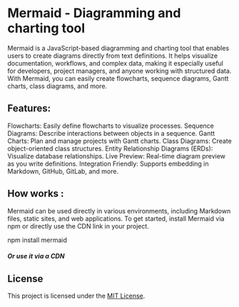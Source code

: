 # Mermaid - Diagramming and charting tool

Mermaid is a JavaScript-based diagramming and charting tool that enables users to create diagrams directly from text definitions. It helps visualize documentation, workflows, and complex data, making it especially useful for developers, project managers, and anyone working with structured data. With Mermaid, you can easily create flowcharts, sequence diagrams, Gantt charts, class diagrams, and more.



## Features:

Flowcharts: Easily define flowcharts to visualize processes.
Sequence Diagrams: Describe interactions between objects in a sequence.
Gantt Charts: Plan and manage projects with Gantt charts.
Class Diagrams: Create object-oriented class structures.
Entity Relationship Diagrams (ERDs): Visualize database relationships.
Live Preview: Real-time diagram preview as you write definitions.
Integration Friendly: Supports embedding in Markdown, GitHub, GitLab, and more.


## How works :

 Mermaid can be used directly in various environments, including Markdown files, static sites, and web applications. To get started, install Mermaid via npm or directly use the CDN link in your project.

 npm install mermaid

##### Or use it via a CDN



## License

This project is licensed under the [MIT License](LICENSE).




